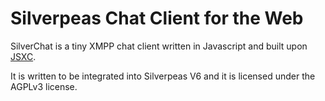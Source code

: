 # Silverpeas Chat Client for the Web

SilverChat is a tiny XMPP chat client written in Javascript and built upon [JSXC](https://github.com/jsxc/jsxc).

It is written to be integrated into Silverpeas V6 and it is licensed under the AGPLv3 license.
